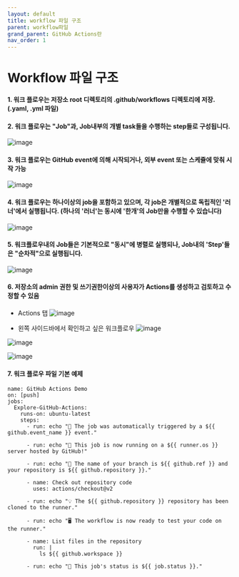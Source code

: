 ```yaml
---
layout: default
title: workflow 파일 구조
parent: workflow파일
grand_parent: GitHub Actions란
nav_order: 1
---
```



# Workflow 파일 구조

#### 1. 워크 플로우는 저장소 root 디렉토리의 .github/workflows 디렉토리에 저장. (.yaml, .yml 파일)

#### 2. 워크 플로우는 "Job"과, Job내부의 개별 task들을 수행하는 step들로 구성됩니다. 
![image](https://user-images.githubusercontent.com/40287191/122013912-9bd65d80-cdf9-11eb-8a4a-68410a42b116.png)

#### 3. 워크 플로우는 GitHub event에 의해 시작되거나, 외부 event 또는 스케쥴에 맞춰 시작 가능

![image](https://user-images.githubusercontent.com/40287191/122313123-993a4c00-cf50-11eb-9e0c-e51ff8aad9c3.png)


#### 4. 워크 플로우는 하나이상의 job을 포함하고 있으며, 각 job은 개별적으로 독립적인 '러너'에서 실행됩니다. (하나의 '러너'는 동시에 '한개'의 Job만을 수행할 수 있습니다)

![image](https://user-images.githubusercontent.com/40287191/122313244-d4d51600-cf50-11eb-808c-84814e8740dc.png)


#### 5. 워크플로우내의 Job들은 기본적으로 "동시"에 병렬로 실행되나, Job내의 'Step'들은 "순차적"으로 실행됩니다. 

  ![image](https://user-images.githubusercontent.com/40287191/122321582-0c4abf00-cf5f-11eb-8cda-d07403edaa2c.png)


#### 6. 저장소의 admin 권한 및 쓰기권한이상의 사용자가 Actions를 생성하고 검토하고 수정할 수 있음

- Actions 탭
![image](https://user-images.githubusercontent.com/40287191/122313379-0f3eb300-cf51-11eb-9cb5-96d976bdc1c2.png)

- 왼쪽 사이드바에서 확인하고 싶은 워크플로우
![image](https://user-images.githubusercontent.com/40287191/122313383-14036700-cf51-11eb-98c8-e8b399a15420.png)

![image](https://user-images.githubusercontent.com/40287191/122313467-3ac19d80-cf51-11eb-8065-8869095b5ced.png)

![image](https://user-images.githubusercontent.com/40287191/122313495-490fb980-cf51-11eb-8d2d-56bd517a3724.png)

#### 7. 워크 플로우 파일 기본 예제

```
name: GitHub Actions Demo
on: [push]
jobs:
  Explore-GitHub-Actions:
    runs-on: ubuntu-latest
    steps:
      - run: echo "🎉 The job was automatically triggered by a ${{ github.event_name }} event."
      
      - run: echo "🐧 This job is now running on a ${{ runner.os }} server hosted by GitHub!"
      
      - run: echo "🔎 The name of your branch is ${{ github.ref }} and your repository is ${{ github.repository }}."
      
      - name: Check out repository code
        uses: actions/checkout@v2
      
      - run: echo "💡 The ${{ github.repository }} repository has been cloned to the runner."
      
      - run: echo "🖥️ The workflow is now ready to test your code on the runner."
      
      - name: List files in the repository
        run: |
          ls ${{ github.workspace }}
      
      - run: echo "🍏 This job's status is ${{ job.status }}."
```




